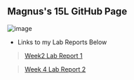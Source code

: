 ##  Magnus's 15L GitHub Page 
![image](https://animesher.com/orig/0/50/503/5036/animesher.com_gif-early-model-computer-old-computer-503662.gif)

* Links to my Lab Reports Below
> [Week2 Lab Report 1](https://kryptix3k.github.io/cse15l-lab-reports/lab-report-1-week2.html)

> [Week 4 Lab Report 2](https://kryptix3k.github.io/cse15l-lab-reports/lab-report-2-week4.html)
